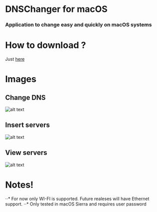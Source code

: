 # DNSChanger for macOS
### Application to change easy and quickly on macOS systems

# How to download ?
Just [here](https://github.com/joaquimmagalhaes17/DNSChanger-macOS/releases)

# Images

## Change DNS
![alt text](https://user-images.githubusercontent.com/10578843/29054017-5b9c25f6-7beb-11e7-9325-263b4a4af1db.png "Change DNS")

## Insert servers
![alt text](https://user-images.githubusercontent.com/10578843/29054018-5ba2df18-7beb-11e7-95c8-d2d033d27c13.png "Insert servers")

## View servers
![alt text](https://user-images.githubusercontent.com/10578843/29054019-5ba76934-7beb-11e7-907c-9f66721bffc3.png "View servers")

# Notes!
⋅⋅* For now only WI-FI is supported. Future realeses will have Ethernet support.
⋅⋅* Only tested in macOS Sierra and requires user password
